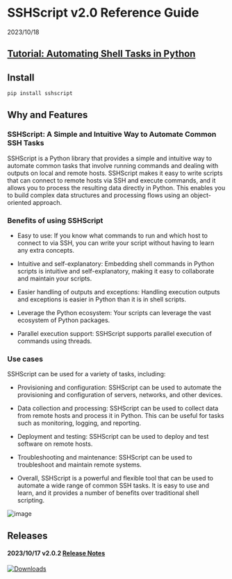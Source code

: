 # SSHScript v2.0 Reference Guide

2023/10/18

## [Tutorial: Automating Shell Tasks in Python](tutorial)

## Install

```
pip install sshscript
```


## Why and Features

### SSHScript: A Simple and Intuitive Way to Automate Common SSH Tasks

SSHScript is a Python library that provides a simple and intuitive way to automate common tasks that involve running commands and dealing with outputs on local and remote hosts. SSHScript makes it easy to write scripts that can connect to remote hosts via SSH and execute commands, and it allows you to process the resulting data directly in Python. This enables you to build complex data structures and processing flows using an object-oriented approach.

### Benefits of using SSHScript

- Easy to use: If you know what commands to run and which host to connect to via SSH, you can write your script without having to learn any extra concepts.

- Intuitive and self-explanatory: Embedding shell commands in Python scripts is intuitive and self-explanatory, making it easy to collaborate and maintain your scripts.

- Easier handling of outputs and exceptions: Handling execution outputs and exceptions is easier in Python than it is in shell scripts.

- Leverage the Python ecosystem: Your scripts can leverage the vast ecosystem of Python packages.

- Parallel execution support: SSHScript supports parallel execution of commands using threads.

### Use cases

SSHScript can be used for a variety of tasks, including:

- Provisioning and configuration: SSHScript can be used to automate the provisioning and configuration of servers, networks, and other devices.

- Data collection and processing: SSHScript can be used to collect data from remote hosts and process it in Python. This can be useful for tasks such as monitoring, logging, and reporting.

- Deployment and testing: SSHScript can be used to deploy and test software on remote hosts.

- Troubleshooting and maintenance: SSHScript can be used to troubleshoot and maintain remote systems.

- Overall, SSHScript is a powerful and flexible tool that can be used to automate a wide range of common SSH tasks. It is easy to use and learn, and it provides a number of benefits over traditional shell scripting.


![image](https://user-images.githubusercontent.com/4695577/186998717-ef372f78-daa5-4893-b9e9-2b6b8bff6114.png)


## Releases

#### 2023/10/17 v2.0.2 [Release Notes](https://iapyeh.github.io/sshscript/v2/release-v2.0.2)


[![Downloads](https://pepy.tech/badge/sshscript)](https://pepy.tech/project/sshscript)

